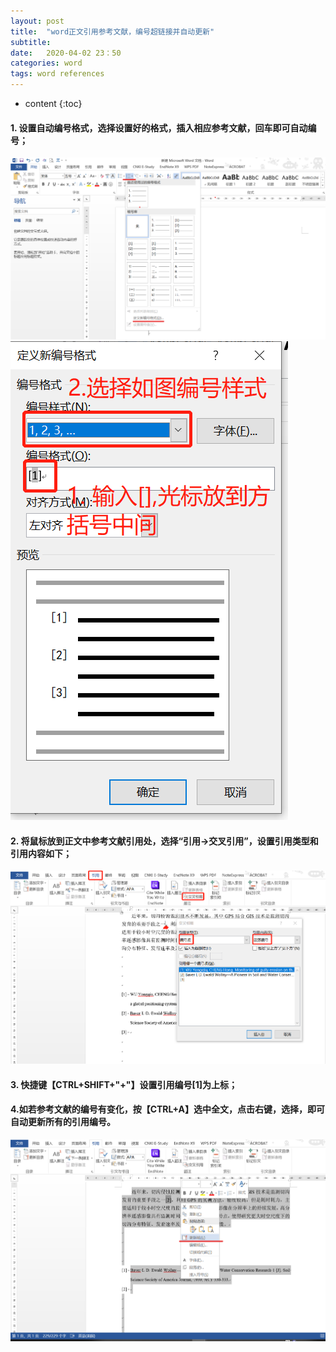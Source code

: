 ```yaml
---
layout: post
title:  "word正文引用参考文献，编号超链接并自动更新"
subtitle:   
date:   2020-04-02 23：50
categories: word 
tags: word references
---
```


* content
{:toc}


#### 1. 设置自动编号格式，选择设置好的格式，插入相应参考文献，回车即可自动编号；

![](https://raw.githubusercontent.com/tingting-huang/PicGo/master/blog_files/img/PicGo-GitHub-PicBed/20200403002751.png)
![](https://raw.githubusercontent.com/tingting-huang/PicGo/master/blog_files/img/PicGo-GitHub-PicBed/20200403002826.png)


#### 2. 将鼠标放到正文中参考文献引用处，选择“引用->交叉引用”，设置引用类型和引用内容如下；
![](https://raw.githubusercontent.com/tingting-huang/PicGo/master/blog_files/img/PicGo-GitHub-PicBed/20200403002832.png)

#### 3. 快捷键【CTRL+SHIFT+"+"】设置引用编号[1]为上标；

#### 4.如若参考文献的编号有变化，按【CTRL+A】选中全文，点击右键，选择，即可自动更新所有的引用编号。
![](https://raw.githubusercontent.com/tingting-huang/PicGo/master/blog_files/img/PicGo-GitHub-PicBed/20200403003341.png)

